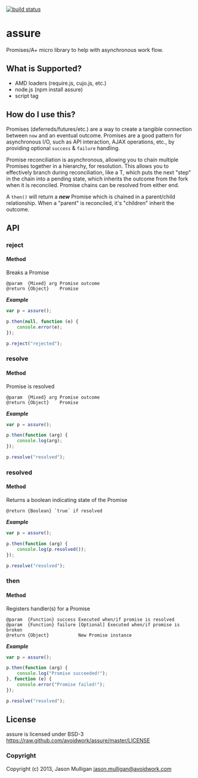 [![build status](https://secure.travis-ci.org/avoidwork/assure.png)](http://travis-ci.org/avoidwork/assure)
# assure

Promises/A+ micro library to help with asynchronous work flow.

## What is Supported?

* AMD loaders (require.js, cujo.js, etc.)
* node.js (npm install assure)
* script tag

## How do I use this?

Promises (deferreds/futures/etc.) are a way to create a tangible connection between `now` and an eventual outcome. Promises are a good pattern for asynchronous I/O, such as API interaction, AJAX operations, etc., by providing optional `success` & `failure` handling.

Promise reconciliation is asynchronous, allowing you to chain multiple Promises together in a hierarchy, for resolution. This allows you to effectively branch during reconciliation, like a T, which puts the next "step" in the chain into a pending state, which inherits the outcome from the fork when it is reconciled. Promise chains can be resolved from either end.

A `then()` will return a ***new*** Promise which is chained in a parent/child relationship. When a "parent" is reconciled, it's "children" inherit the outcome.

## API

### reject
#### Method
Breaks a Promise

	@param  {Mixed} arg Promise outcome
	@return {Object}    Promise

***Example***

```javascript
var p = assure();

p.then(null, function (e) {
	console.error(e);
});

p.reject("rejected");
```

### resolve
#### Method
Promise is resolved

	@param  {Mixed} arg Promise outcome
	@return {Object}    Promise

***Example***

```javascript
var p = assure();

p.then(function (arg) {
	console.log(arg);
});

p.resolve("resolved");
```

### resolved
#### Method
Returns a boolean indicating state of the Promise

	@return {Boolean} `true` if resolved

***Example***

```javascript
var p = assure();

p.then(function (arg) {
	console.log(p.resolved());
});

p.resolve("resolved");
```

### then
#### Method
Registers handler(s) for a Promise

	@param  {Function} success Executed when/if promise is resolved
	@param  {Function} failure [Optional] Executed when/if promise is broken
	@return {Object}           New Promise instance

***Example***

```javascript
var p = assure();

p.then(function (arg) {
	console.log("Promise succeeded!");
}, function (e) {
	console.error("Promise failed!");
});

p.resolve("resolved");
```

## License

assure is licensed under BSD-3 https://raw.github.com/avoidwork/assure/master/LICENSE

### Copyright

Copyright (c) 2013, Jason Mulligan <jason.mulligan@avoidwork.com>